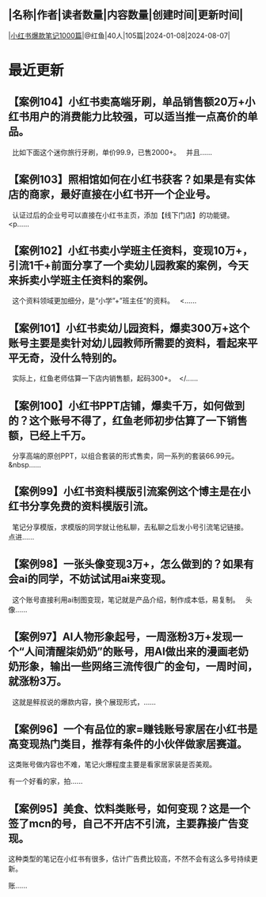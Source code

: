 |名称|作者|读者数量|内容数量|创建时间|更新时间|
---
|[小红书爆款笔记1000篇](https://xiaobot.net/p/pingshu56?refer=0b133df9-27dc-423b-8101-639049001c13)|@红鱼|40人|105篇|2024-01-08|2024-08-07|

# 最近更新
## 【案例104】小红书卖高端牙刷，单品销售额20万+小红书用户的消费能力比较强，可以适当推一点高价的单品。
&nbsp;
比如下面这个迷你旅行牙刷，单价99.9，已售2000+。
&nbsp;
并且......
## 【案例103】照相馆如何在小红书获客？如果是有实体店的商家，最好直接在小红书开一个企业号。
&nbsp;
认证过后的企业号可以直接在小红书主页，添加【线下门店】的功能键。
&nbsp;
<p......
## 【案例102】小红书卖小学班主任资料，变现10万+，引流1千+前面分享了一个卖幼儿园教案的案例，今天来拆卖小学班主任资料的案例。
&nbsp;
这个资料领域更加细分，是“小学”+”班主任“的资料。
&nbsp;
<......
## 【案例101】小红书卖幼儿园资料，爆卖300万+这个账号主要是卖针对幼儿园教师所需要的资料，看起来平平无奇，没什么特别的。
&nbsp;
实际上，红鱼老师估算一下店内销售额，起码300+。
&nbsp;</......
## 【案例100】小红书PPT店铺，爆卖千万，如何做到的？这个账号不得了，红鱼老师初步估算了一下销售额，已经上千万。
&nbsp;
分享高端的原创PPT，以组合套装的形式售卖，同一系列的套装66.99元。
&nbsp......
## 【案例99】小红书资料模版引流案例这个博主是在小红书分享免费的资料模版引流。
&nbsp;
笔记分享模版，求模版的同学就让他私聊，去私聊之后发小号引流笔记链接。
&nbsp;
点进......
## 【案例98】一张头像变现3万+，怎么做到的？如果有会ai的同学，不妨试试用ai来变现。
&nbsp;
这个账号直接利用ai制图变现，笔记就是产品介绍，制作成本低，易复制。
&nbsp;
头像......
## 【案例97】AI人物形象起号，一周涨粉3万+发现一个“人间清醒柒奶奶”的账号，用AI做出来的漫画老奶奶形象，输出一些网络三流传很广的金句，一周时间，就涨粉3万。
&nbsp;
这就是鲆叔说的爆款内容，换个展现形式，......
## 【案例96】一个有品位的家=赚钱账号家居在小红书是高变现热门类目，推荐有条件的小伙伴做家居赛道。

这类账号做内容也不难，笔记火爆程度主要是看家居家装是否美观。

有一个好看的家，拍......
## 【案例95】美食、饮料类账号，如何变现？这是一个签了mcn的号，自己不开店不引流，主要靠接广告变现。

这种类型的笔记在小红书有很多，估计广告费比较高，不然不会有这么多号持续更新。

账......

